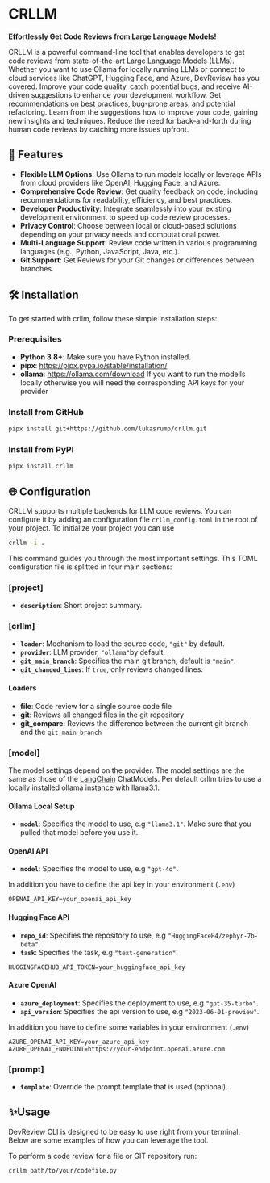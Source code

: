 # CRLLM

**Effortlessly Get Code Reviews from Large Language Models!**

CRLLM is a powerful command-line tool that enables developers to get code reviews from state-of-the-art Large Language Models (LLMs). Whether you want to use Ollama for locally running LLMs or connect to cloud services like ChatGPT, Hugging Face, and Azure, DevReview has you covered. Improve your code quality, catch potential bugs, and receive AI-driven suggestions to enhance your development workflow. Get recommendations on best practices, bug-prone areas, and potential refactoring.
Learn from the suggestions how to improve your code, gaining new insights and techniques. Reduce the need for back-and-forth during human code reviews by catching more issues upfront.

## 🚀 Features

- **Flexible LLM Options**: Use Ollama to run models locally or leverage APIs from cloud providers like OpenAI, Hugging Face, and Azure.
- **Comprehensive Code Review**: Get quality feedback on code, including recommendations for readability, efficiency, and best practices.
- **Developer Productivity**: Integrate seamlessly into your existing development environment to speed up code review processes.
- **Privacy Control**: Choose between local or cloud-based solutions depending on your privacy needs and computational power.
- **Multi-Language Support**: Review code written in various programming languages (e.g., Python, JavaScript, Java, etc.).
- **Git Support**: Get Reviews for your Git changes or differences between branches.

## 🛠️ Installation

To get started with crllm, follow these simple installation steps:

### Prerequisites

- **Python 3.8+**: Make sure you have Python installed.
- **pipx**: https://pipx.pypa.io/stable/installation/
- **ollama**: https://ollama.com/download 
If you want to run the modells locally otherwise you will need the corresponding API keys for your provider



### Install from GitHub
```sh
pipx install git+https://github.com/lukasrump/crllm.git
```

### Install from PyPI
```sh
pipx install crllm
```

## 🌐 Configuration
CRLLM supports multiple backends for LLM code reviews. You can configure it by adding an configuration file `crllm_config.toml` in the root of your project. To initialize your project you can use

```bash
crllm -i .
```

This command guides you through the most important settings.
This TOML configuration file is splitted in four main sections:

### [project]
- **`description`**: Short project summary.

### [crllm]
- **`loader`**: Mechanism to load the source code, `"git"` by default.
- **`provider`**: LLM provider, `"ollama"`by default.
- **`git_main_branch`**: Specifies the main git branch, default is `"main"`.
- **`git_changed_lines`**: If `true`, only reviews changed lines.

#### Loaders
- **file**: Code review for a single source code file
- **git**: Reviews all changed files in the git repository
- **git_compare**: Reviews the difference between the current git branch and the `git_main_branch`

### [model]
The model settings depend on the provider. The model settings are the same as those of the [LangChain](https://python.langchain.com/docs/integrations/chat/) ChatModels. Per default crllm tries to use a locally installed ollama instance with llama3.1.

#### Ollama Local Setup
- **`model`**: Specifies the model to use, e.g `"llama3.1"`. Make sure that you pulled that model before you use it.

#### OpenAI API
- **`model`**: Specifies the model to use, e.g `"gpt-4o"`.

In addition you have to define the api key in your environment (`.env`)
```
OPENAI_API_KEY=your_openai_api_key
```
#### Hugging Face API
- **`repo_id`**: Specifies the repository to use, e.g `"HuggingFaceH4/zephyr-7b-beta"`.
- **`task`**: Specifies the task, e.g `"text-generation"`.

```
HUGGINGFACEHUB_API_TOKEN=your_huggingface_api_key
```

#### Azure OpenAI
- **`azure_deployment`**: Specifies the deployment to use, e.g `"gpt-35-turbo"`.
- **`api_version`**: Specifies the api version to use, e.g `"2023-06-01-preview"`.

In addition you have to define some variables in your environment (`.env`)

```
AZURE_OPENAI_API_KEY=your_azure_api_key
AZURE_OPENAI_ENDPOINT=https://your-endpoint.openai.azure.com
```

### [prompt]
- **`template`**: Override the prompt template that is used (optional).

## ✨Usage
DevReview CLI is designed to be easy to use right from your terminal. Below are some examples of how you can leverage the tool.

To perform a code review for a file or GIT repository run:
```sh
crllm path/to/your/codefile.py
```